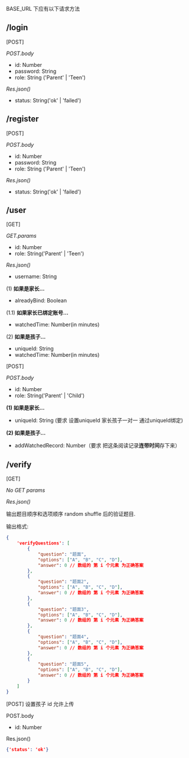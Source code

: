BASE_URL 下应有以下请求方法

## **/login**

[POST]

*POST.body*

+ id: Number
+ password: String
+ role: String ('Parent' | 'Teen')

*Res.json()*

+ status: String('ok' | 'failed')



## **/register**

[POST]

*POST.body*

+ id: Number
+ password: String
+ role: String ('Parent' | 'Teen')

*Res.json()*

+ status: String('ok' | 'failed')



## **/user**

[GET]

*GET.params*

+ id: Number
+ role: String('Parent' | 'Teen')

*Res.json()*

+ username: String

(1) **如果是家长...**

+ alreadyBind: Boolean

(1.1) **如果家长已绑定账号...**

+ watchedTime: Number(in minutes)

(2) **如果是孩子...**

+ uniqueId: String
+ watchedTime: Number(in minutes)

[POST]

*POST.body*

+ id: Number
+ role: String('Parent' | 'Child')

**(1) 如果是家长...**

+ uniqueId: String (要求 设置uniqueId 家长孩子一对一 通过uniqueId绑定)

**(2) 如果是孩子...**

+ addWatchedRecord: Number（要求 把这条阅读记录**连带时间**存下来）



## /verify

[GET]

*No GET params*

*Res.json()*

输出题目顺序和选项顺序 random shuffle 后的验证题目.

输出格式:

```json
{
    'verifyQuestions': [
        {
            "question": "题面",
            "options": ["A", "B", "C", "D"],
            "answer": 0 // 数组的 第 i 个元素 为正确答案
        }, 
        {
            "question": "题面2",
            "options": ["A", "B", "C", "D"],
            "answer": 0 // 数组的 第 i 个元素 为正确答案
        }, 
        {
            "question": "题面3",
            "options": ["A", "B", "C", "D"],
            "answer": 0 // 数组的 第 i 个元素 为正确答案
        }, 
        {
            "question": "题面4",
            "options": ["A", "B", "C", "D"],
            "answer": 0 // 数组的 第 i 个元素 为正确答案
        }, 
        {
            "question": "题面5",
            "options": ["A", "B", "C", "D"],
            "answer": 0 // 数组的 第 i 个元素 为正确答案
        }
    ]
}
```

[POST] 设置孩子 id 允许上传

POST.body

+ id: Number

Res.json()

```json
{'status': 'ok'}
```

